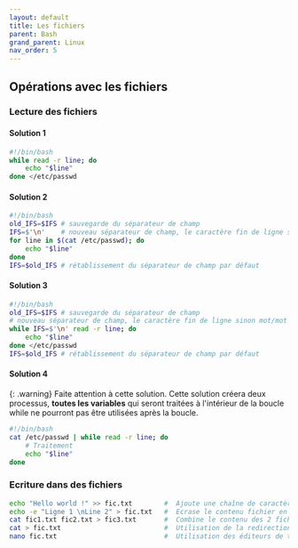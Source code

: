 ```yaml
---
layout: default
title: Les fichiers
parent: Bash
grand_parent: Linux
nav_order: 5
---
```


## Opérations avec les fichiers

### Lecture des fichiers

#### Solution 1

```bash
#!/bin/bash
while read -r line; do
    echo "$line"
done </etc/passwd
```

#### Solution 2

```bash
#!/bin/bash
old_IFS=$IFS # sauvegarde du séparateur de champ
IFS=$'\n'    # nouveau séparateur de champ, le caractère fin de ligne sinon mot/mot
for line in $(cat /etc/passwd); do
    echo "$line"
done
IFS=$old_IFS # rétablissement du séparateur de champ par défaut
```

#### Solution 3

```bash
#!/bin/bash
old_IFS=$IFS # sauvegarde du séparateur de champ
# nouveau séparateur de champ, le caractère fin de ligne sinon mot/mot
while IFS=$'\n' read -r line; do
    echo "$line"
done </etc/passwd
IFS=$old_IFS # rétablissement du séparateur de champ par défaut
```

#### Solution 4

{: .warning}
Faite attention à cette solution. Cette solution créera deux processus, **toutes les variables** qui seront traitées à l'intérieur de la boucle while ne pourront pas être utilisées après la boucle.

```bash
#!/bin/bash
cat /etc/passwd | while read -r line; do
    # Traitement
    echo "$line"
done
```

### Ecriture dans des fichiers

```bash
echo "Hello world !" >> fic.txt        #  Ajoute une chaîne de caractère à la fin d'un fichier
echo -e "Ligne 1 \nLine 2" > fic.txt   #  Ecrase le contenu fichier en ajoutant la nouvelle chaîne
cat fic1.txt fic2.txt > fic3.txt       #  Combine le contenu des 2 fichiers dans "fic3.txt"
cat > fic.txt                          #  Utilisation de la redirection de commande
nano fic.txt                           #  Utilisation des éditeurs de texte
```

